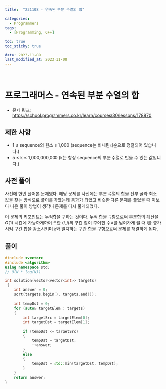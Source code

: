 ```yaml
---
title:  "231108 - 연속된 부분 수열의 합" 

categories:
  - Programmers
tags:
  - [Programming, C++]

toc: true
toc_sticky: true

date: 2023-11-08
last_modified_at: 2023-11-08
---
```

<br>

# 프로그래머스 - 연속된 부분 수열의 합
 - 문제 링크: https://school.programmers.co.kr/learn/courses/30/lessons/178870

## 제한 사항
 - 1 ≤ sequence의 원소 ≤ 1,000 (sequence는 비내림차순으로 정렬되어 있습니다.)
 - 5 ≤ k ≤ 1,000,000,000 (k는 항상 sequence의 부분 수열로 만들 수 있는 값입니다.)

## 사전 풀이
사전에 한번 풀어본 문제였다. 해당 문제를 사전에는 부분 수열의 합을 전부 골라 최소 값을 찾는 방식으로 풀이를 하였는데 통과가 되었고 비슷한 다른 문제를 풀었을 때 이보다 나은 풀이 방법이 생각나 문제를 다시 풀게되었다.

이 문제의 키포인트는 누적합을 구하는 것이다. 누적 합을 구함으로써 부분합의 계산을 $O(1)$ 시간에 가능하게하며 또한 $(i, j)$의 구간 합이 주어진 수 $k$를 넘어가게 될 때 i를 증가시켜 구간 합을 감소시키며 $k$와 일치하는 구간 합을 구함으로써 문제를 해결하게 된다.

## 풀이

```cpp
#include <vector>
#include <algorithm>
using namespace std;
// O(N * log(N))

int solution(vector<vector<int>> targets)
 {
    int answer = 0;
    sort(targets.begin(), targets.end());
    
    int tempDst = 0;
    for (auto& targetElem : targets)
    {
        int targetSrc = targetElem[0];
        int targetDst = targetElem[1];
        
        if (tempDst <= targetSrc)
        {    
            tempDst = targetDst;
            ++answer;
        }
        else
        {
            tempDst = std::min(targetDst, tempDst);
        }
    }
    return answer;
}
```